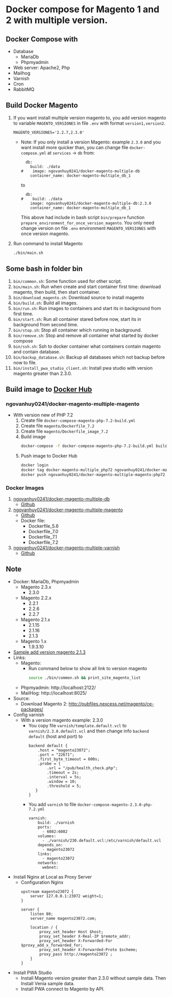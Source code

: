 # Docker compose for Magento 1 and 2 with multiple version.

## Docker Compose with
- Database
    - MariaDb
    - Phpmyadmin
- Web server: Apache2, Php
- Mailhog
- Varnish
- Cron
- RabbitMQ

## Build Docker Magento
1. If you want install multiple version magento to, you add version magento to variable `MAGENTO_VERSIONES` in file `.env` with format `version1,version2`.
    ```text
    MAGENTO_VERSIONES='2.2.7,2.3.0'
    ```
    
    - Note: If you only install a version Magento: example `2.3.0` and you want install more quicker than, you can change file `docker-compose.yml` at `services` -> `db` from:
        ```text
          db:
            build: ./data
        #    image: ngovanhuy0241/docker-magento-multiple-db
            container_name: docker-magento-multiple_db_1
        ```
        
        to
        
        ```text
          db:
        #    build: ./data
            image: ngovanhuy0241/docker-magento-multiple-db:2.3.0
            container_name: docker-magento-multiple_db_1
        ``` 
        
        This above had include in bash script `bin/prepare` function `prepare_environment_for_once_version_magento`. You only need change version on file `.env` environment `MAGENTO_VERSIONES` with once version magento. 
2. Run command to install Magento
    ```bash
    ./bin/main.sh
    ```

## Some bash in folder bin
1. `bin/common.sh`: Some function used for other script.
2. `bin/main.sh`: Run when create and start container first time: download magento, then build, then start container.
3. `bin/download_magento.sh`: Download source to install magento
4. `bin/build.sh`: Build all images.
5. `bin/run.sh`: Run images to containers and start its in background from first time.
6. `bin/start.sh`: Run all container stared before now, start its in background from second time.
7. `bin/stop.sh`: Stop all container which running in background.
8. `bin/remove.sh`: Stop and remove all container what started by docker compose
9. `bin/ssh.sh`: Ssh to docker container what containers contain magento and contain database.
10. `bin/backup_database.sh`: Backup all databases which not backup before now to file.
11. `bin/install_pwa_studio_client.sh`: Install pwa studio with version magento greater than 2.3.0.

## Build image to [Docker Hub](https://hub.docker.com)
### ngovanhuy0241/docker-magento-multiple-magento
- With version new of PHP 7.2
    1. Create file `docker-compose-magento-php-7.2-build.yml`
    2. Create file `magento/Dockerfile_7.2`
    3. Create file `magento/Dockerfile_image_7.2`
    4. Build image
        ```bash
        docker-compose -f docker-compose-magento-php-7.2-build.yml build
        ```
    5. Push image to Docker Hub
        ```bash
        docker login
        docker tag docker-magento-multiple_php72 ngovanhuy0241/docker-magento-multiple-magento:php72
        docker push ngovanhuy0241/docker-magento-multiple-magento:php72
        ```

### Docker Images
1. [ngovanhuy0241/docker-magento-multiple-db](https://hub.docker.com/r/ngovanhuy0241/docker-magento-multiple-db/)
    - [Github](https://github.com/FinbertMagestore/docker-magento-multiple-db/tree/develop)
2. [ngovanhuy0241/docker-magento-multiple-magento](https://hub.docker.com/r/ngovanhuy0241/docker-magento-multiple-magento)
    - [Github](https://github.com/FinbertMagestore/docker-magento-multiple/tree/develop/magento)
    - Docker file:
        - Dockerfile_5.6
        - Dockerfile_7.0
        - Dockerfile_7.1
        - Dockerfile_7.2
3. [ngovanhuy0241/docker-magento-multiple-varnish](https://hub.docker.com/r/ngovanhuy0241/docker-magento-multiple-varnish)
    - [Github](https://github.com/FinbertMagestore/docker-magento-multiple/tree/develop/varnish)
## Note
- Docker: MariaDb, Phpmyadmin
    - Magento 2.3.x
        - 2.3.0
    - Magento 2.2.x
        - 2.2.1
        - 2.2.6
        - 2.2.7        
    - Magento 2.1.x
        - 2.1.15
        - 2.1.16
        - 2.1.3        
    - Magento 1.x 
        - 1.9.3.10
- [Sample add version magento 2.1.3](https://github.com/FinbertMagestore/docker-magento-multiple/commit/a270a89445430f16d7e24231d2c3ae7cd08a7a0f)
- Links:
    - Magento:
        - Run command below to show all link to version magento
            ```bash
            source ./bin/common.sh && print_site_magento_list
            ```
    - Phpmyadmin: http://localhost:2122/
    - MailHog: http://localhost:8025/
- Source:
    - Download Magento 2: http://pubfiles.nexcess.net/magento/ce-packages/    
- Config varnish
    - With a version magento example: 2.3.0
        - You copy file `varnish/template.default.vcl` to `varnish/2.3.0.default.vcl` and then change info `backend default` (host and port) to
            ```text
            backend default {
                .host = "magento23072";
                .port = "22671";
                .first_byte_timeout = 600s;
                .probe = {
                    .url = "/pub/health_check.php";
                    .timeout = 2s;
                    .interval = 5s;
                    .window = 10;
                    .threshold = 5;
               }
            }
            ```
        - You add `varnish` to file `docker-compose-magento-2.3.0-php-7.2.yml`
            ```text
            varnish:
                build: ./varnish
                ports:
                  - 6082:6082
                volumes:
                  - ./varnish/230.default.vcl:/etc/varnish/default.vcl
                depends_on:
                  - magento23072
                links:
                  - magento23072
                networks:
                  webnet:
            ```
- Install Nginx at Local as Proxy Server
    - Configuration Nginx
        ```text
        upstream magento23072 {
            server 127.0.0.1:23072 weight=1;
        }
        
        server {
            listen 80;
            server_name magento23072.com;
        
            location / {
                proxy_set_header Host $host;
                proxy_set_header X-Real-IP $remote_addr;
                proxy_set_header X-Forwarded-For $proxy_add_x_forwarded_for;
                proxy_set_header X-Forwarded-Proto $scheme;
                proxy_pass http://magento23072 ;
            }
        }
        ```
- Install PWA Studio 
    - Install Magento version greater than 2.3.0 without sample data. Then Install Venia sample data.
    - Install PWA connect to Magento by API.